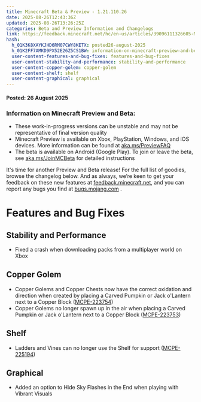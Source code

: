 ```yaml
---
title: Minecraft Beta & Preview - 1.21.110.26
date: 2025-08-26T12:43:36Z
updated: 2025-08-26T13:26:25Z
categories: Beta and Preview Information and Changelogs
link: https://feedback.minecraft.net/hc/en-us/articles/39096111326605-Minecraft-Beta-Preview-1-21-110-26
hash:
  h_01K3K8XAYKJHD6RM07CWY8KETX: posted26-august-2025
  h_01K2FF7AMKD9PX52E26Z5CS1BW: information-on-minecraft-preview-and-beta
  user-content-features-and-bug-fixes: features-and-bug-fixes
  user-content-stability-and-performance: stability-and-performance
  user-content-copper-golem: copper-golem
  user-content-shelf: shelf
  user-content-graphical: graphical
---
```


#### **Posted:** 26 August 2025

### **Information on Minecraft Preview and Beta:**

- These work-in-progress versions can be unstable and may not be representative of final version quality
- Minecraft Preview is available on Xbox, PlayStation, Windows, and iOS devices. More information can be found at [aka.ms/PreviewFAQ](https://aka.ms/PreviewFAQ)
- The beta is available on Android (Google Play). To join or leave the beta, see [aka.ms/JoinMCBeta](https://aka.ms/JoinMCBeta) for detailed instructions

It's time for another Preview and Beta release! For the full list of goodies, browse the changelog below. And as always, we’re keen to get your feedback on these new features at [feedback.minecraft.net](http://feedback.minecraft.net/), and you can report any bugs you find at [bugs.mojang.com](http://bugs.mojang.com/) .

# Features and Bug Fixes[](https://dev.azure.com/dev-mc/Minecraft/_wiki/wikis/Minecraft.wiki/30280/R21U11-6-Preview?anchor=features-and-bug-fixes)

## Stability and Performance[](https://dev.azure.com/dev-mc/Minecraft/_wiki/wikis/Minecraft.wiki/30280/R21U11-6-Preview?anchor=stability-and-performance)

- Fixed a crash when downloading packs from a multiplayer world on Xbox

## Copper Golem[](https://dev.azure.com/dev-mc/Minecraft/_wiki/wikis/Minecraft.wiki/30280/R21U11-6-Preview?anchor=copper-golem)

- Copper Golems and Copper Chests now have the correct oxidation and direction when created by placing a Carved Pumpkin or Jack o'Lantern next to a Copper Block ([MCPE-223754](https://bugs.mojang.com/browse/MCPE-223754))
- Copper Golems no longer spawn up in the air when placing a Carved Pumpkin or Jack o'Lantern next to a Copper Block ([MCPE-223753](https://bugs.mojang.com/browse/MCPE-223753))

## Shelf[](https://dev.azure.com/dev-mc/Minecraft/_wiki/wikis/Minecraft.wiki/30280/R21U11-6-Preview?anchor=shelf)

- Ladders and Vines can no longer use the Shelf for support ([MCPE-225194](https://bugs.mojang.com/browse/MCPE-225194))

## Graphical[](https://dev.azure.com/dev-mc/Minecraft/_wiki/wikis/Minecraft.wiki/30280/R21U11-6-Preview?anchor=graphical)

- Added an option to Hide Sky Flashes in the End when playing with Vibrant Visuals
